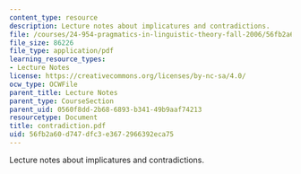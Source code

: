```yaml
---
content_type: resource
description: Lecture notes about implicatures and contradictions.
file: /courses/24-954-pragmatics-in-linguistic-theory-fall-2006/56fb2a60d747dfc3e3672966392eca75_contradiction.pdf
file_size: 86226
file_type: application/pdf
learning_resource_types:
- Lecture Notes
license: https://creativecommons.org/licenses/by-nc-sa/4.0/
ocw_type: OCWFile
parent_title: Lecture Notes
parent_type: CourseSection
parent_uid: 0560f8dd-2b68-6893-b341-49b9aaf74213
resourcetype: Document
title: contradiction.pdf
uid: 56fb2a60-d747-dfc3-e367-2966392eca75
---
```

Lecture notes about implicatures and contradictions.